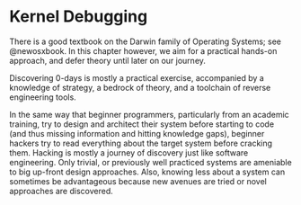 # Kernel Debugging

There is a good textbook on the Darwin family of Operating Systems; see @newosxbook.  In this chapter however, we aim for a practical hands-on approach, and defer theory until later on our journey.

Discovering 0-days is mostly a practical exercise, accompanied by a knowledge of strategy, a bedrock of theory, and a toolchain of reverse engineering tools.

In the same way that beginner programmers, particularly from an academic training, try to design and architect their system before starting to code (and thus missing information and hitting knowledge gaps), beginner hackers try to read everything about the target system before cracking them.  Hacking is mostly a journey of discovery just like software engineering.  Only trivial, or previously well practiced systems are ameniable to big up-front design approaches.  Also, knowing less about a system can sometimes be advantageous because new avenues are tried or novel approaches are discovered.

